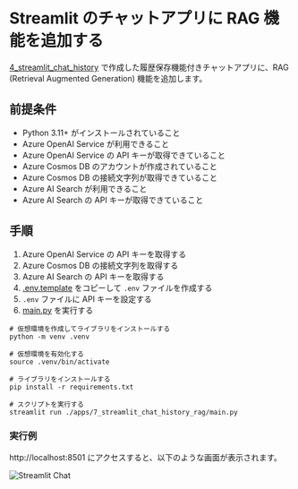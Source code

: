 # Streamlit のチャットアプリに RAG 機能を追加する

[4_streamlit_chat_history](../4_streamlit_chat_history/) で作成した履歴保存機能付きチャットアプリに、RAG (Retrieval Augmented Generation) 機能を追加します。

## 前提条件

- Python 3.11+ がインストールされていること
- Azure OpenAI Service が利用できること
- Azure OpenAI Service の API キーが取得できていること
- Azure Cosmos DB のアカウントが作成されていること
- Azure Cosmos DB の接続文字列が取得できていること
- Azure AI Search が利用できること
- Azure AI Search の API キーが取得できていること

## 手順

1. Azure OpenAI Service の API キーを取得する
1. Azure Cosmos DB の接続文字列を取得する
1. Azure AI Search の API キーを取得する
1. [.env.template](../../.env.template) をコピーして `.env` ファイルを作成する
1. `.env` ファイルに API キーを設定する
1. [main.py](./main.py) を実行する

```shell
# 仮想環境を作成してライブラリをインストールする
python -m venv .venv

# 仮想環境を有効化する
source .venv/bin/activate

# ライブラリをインストールする
pip install -r requirements.txt

# スクリプトを実行する
streamlit run ./apps/7_streamlit_chat_history_rag/main.py
```

### 実行例

http://localhost:8501 にアクセスすると、以下のような画面が表示されます。

![Streamlit Chat](../../docs/images/7_streamlit_chat_history_rag.png)
